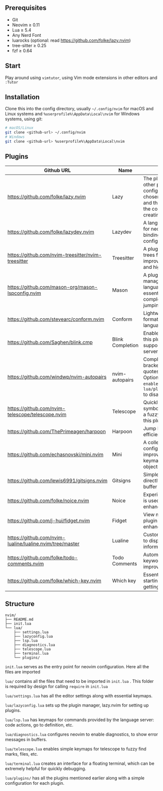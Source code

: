 ## Prerequisites

- Git
- Neovim ≥ 0.11
- Lua ≥ 5.4
- Any Nerd Font
- luarocks (optional: read https://github.com/folke/lazy.nvim)
- tree-sitter ≥ 0.25
- fzf ≥ 0.64

## Start

Play around using `vimtutor`, using Vim mode extensions in other editors and `:Tutor`

## Installation

Clone this into the config directory, usually `~/.config/nvim` for macOS and Linux systems and `%userprofile%\AppData\Local\nvim` for Windows systems, using git:

```bash
# macOS/Linux
git clone <github-url> ~/.config/nvim
# Windows
git clone <github-url> %userprofile%\AppData\Local\nvim
```

## Plugins

| Github URL                                               | Name             | Details                                                                                                                                                                        |
| -------------------------------------------------------- | ---------------- | ------------------------------------------------------------------------------------------------------------------------------------------------------------------------------ |
| https://github.com/folke/lazy.nvim                       | Lazy             | The plugin manager for all other plugins used for this configuration. It was chosen for its ease of use and the ability to extend the configuration by creating a single file. |
| https://github.com/folke/lazydev.nvim                    | Lazydev          | A language server plugin for neovim and its lua bindings, for adding to the configuration with ease.                                                                           |
| https://github.com/nvim-treesitter/nvim-treesitter       | Treesitter       | A plugin to generate parse trees for languages, to improve finding symbols and highlighting, etc.                                                                              |
| https://github.com/mason-org/mason-lspconfig.nvim        | Mason            | A plugin for installing and managing available language servers, for essentials such as completions, formatting, jumping to definition, etc.                                   |
| https://github.com/stevearc/conform.nvim                 | Conform          | Lightweight plugin to format buffer using language server settings.                                                                                                            |
| https://github.com/Saghen/blink.cmp                      | Blink Completion | Enable completions using this plugin whenever supported by the language server.                                                                                                |
| https://github.com/windwp/nvim-autopairs                 | nvim-autopairs   | Complete parentheses, brackets, braces and quotes automatically. Optional, uncomment `enabled = false` in `lua/plugins/autopairs.lua` to disable.                              |
| https://github.com/nvim-telescope/telescope.nvim         | Telescope        | Quickly search for files, symbols, marks, etc using a fuzzy-finder menu with this plugin.                                                                                      |
| https://github.com/ThePrimeagen/harpoon                  | Harpoon          | Jump between buffers efficiently with this plugin.                                                                                                                             |
| https://github.com/echasnovski/mini.nvim                 | Mini             | A collection of plugins, this configuration uses Mini for improved text objects and keymaps for these text objects.                                                            |
| https://github.com/lewis6991/gitsigns.nvim               | Gitsigns         | Simple git integration directly in the neovim buffer to view updates.                                                                                                          |
| https://github.com/folke/noice.nvim                      | Noice            | Experimental plugin which is used for UI enhancements
| https://github.com/j-hui/fidget.nvim                     | Fidget           | View messages with this plugin to enable an enhanced UI experience.                                                                                                            |
| https://github.com/nvim-lualine/lualine.nvim/tree/master | Lualine          | Customize the status line to display essential information.                                                                                                                    |
| https://github.com/folke/todo-comments.nvim              | Todo Comments    | Automatically highlight keywords in comments for improved readability.                                                                                                         |
| https://github.com/folke/which-key.nvim                  | Which key        | Essential plugin for starting with neovim and getting used to keymaps.                                                                                                         |

## Structure

```
nvim/
├── README.md
├── init.lua
└── lua/
    ├── settings.lua
    ├── lazyconfig.lua
    ├── lsp.lua
    ├── diagnostics.lua
    ├── telescope.lua
    ├── terminal.lua
    └── plugins/
```

`init.lua` serves as the entry point for neovim configuration. Here all the files are imported

`lua/` contains all the files that need to be imported in `init.lua` . This folder is required by design for calling `require` in `init.lua`

`lua/settings.lua` has all the editor settings along with essential keymaps.

`lua/lazyconfig.lua` sets up the plugin manager, lazy.nvim for setting up plugins.

`lua/lsp.lua` has keymaps for commands provided by the language server: code actions, go to definition, etc.

`lua/diagnostics.lua` configures neovim to enable diagnostics, to show error messages in buffers.

`lua/telescope.lua` enables simple keymaps for telescope to fuzzy find marks, files, etc.

`lua/terminal.lua` creates an interface for a floating terminal, which can be extremely helpful for quickly debugging.

`lua/plugins/` has all the plugins mentioned earlier along with a simple configuration for each plugin.
